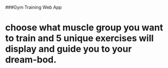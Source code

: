 ###Gym Training Web App

# choose what muscle group you want to train and 5 unique exercises will display and guide you to your dream-bod.
